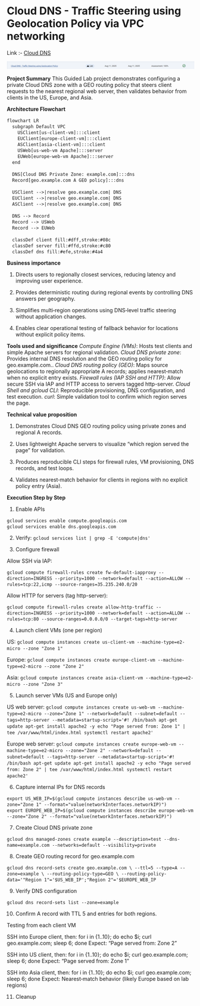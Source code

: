 # Cloud DNS - Traffic Steering using Geolocation Policy via VPC networking

Link :- [Cloud DNS](https://www.skills.google/focuses/63007?parent=catalog)


![image](image-5.png)


**Project Summary**
This Guided Lab project demonstrates configuring a private Cloud DNS zone with a GEO routing policy that steers client requests to the nearest regional web server, then validates behavior from clients in the US, Europe, and Asia.

**Architecture Flowchart**
```mermaid
flowchart LR
  subgraph Default VPC
    USClient[us-client-vm]:::client
    EUClient[europe-client-vm]:::client
    ASClient[asia-client-vm]:::client
    USWeb[us-web-vm Apache]:::server
    EUWeb[europe-web-vm Apache]:::server
  end

  DNS[Cloud DNS Private Zone: example.com]:::dns
  Record[geo.example.com A GEO policy]:::dns

  USClient -->|resolve geo.example.com| DNS
  EUClient -->|resolve geo.example.com| DNS
  ASClient -->|resolve geo.example.com| DNS

  DNS --> Record
  Record --> USWeb
  Record --> EUWeb

  classDef client fill:#dff,stroke:#08c
  classDef server fill:#ffd,stroke:#c80
  classDef dns fill:#efe,stroke:#4a4
```

**Business importance**
1) Directs users to regionally closest services, reducing latency and improving user experience.

2) Provides deterministic routing during regional events by controlling DNS answers per geography.

3) Simplifies multi‑region operations using DNS‑level traffic steering without application changes.

4) Enables clear operational testing of fallback behavior for locations without explicit policy items.

**Tools used and significance**
*Compute Engine (VMs)*: Hosts test clients and simple Apache servers for regional validation.
*Cloud DNS private zone*: Provides internal DNS resolution and the GEO routing policy for geo.example.com..
*Cloud DNS routing policy (GEO)*: Maps source geolocations to regionally appropriate A records; applies nearest‑match when no explicit entry exists.
*Firewall rules (IAP SSH and HTTP)*: Allow secure SSH via IAP and HTTP access to servers tagged http-server.
*Cloud Shell and gcloud CLI*: Reproducible provisioning, DNS configuration, and test execution.
*curl*: Simple validation tool to confirm which region serves the page.

**Technical value proposition**

1) Demonstrates Cloud DNS GEO routing policy using private zones and regional A records.

2) Uses lightweight Apache servers to visualize “which region served the page” for validation.

3) Produces reproducible CLI steps for firewall rules, VM provisioning, DNS records, and test loops.

4) Validates nearest‑match behavior for clients in regions with no explicit policy entry (Asia).




**Execution Step by Step**
1) Enable APIs
```
gcloud services enable compute.googleapis.com
gcloud services enable dns.googleapis.com
```

2) Verify: ```gcloud services list | grep -E 'compute|dns'```

3) Configure firewall

Allow SSH via IAP: 
```
gcloud compute firewall-rules create fw-default-iapproxy --direction=INGRESS --priority=1000 --network=default --action=ALLOW --rules=tcp:22,icmp --source-ranges=35.235.240.0/20
```

Allow HTTP for servers (tag http-server): 
```
gcloud compute firewall-rules create allow-http-traffic --direction=INGRESS --priority=1000 --network=default --action=ALLOW --rules=tcp:80 --source-ranges=0.0.0.0/0 --target-tags=http-server
```

4) Launch client VMs (one per region)

US: ```gcloud compute instances create us-client-vm --machine-type=e2-micro --zone "Zone 1"```

Europe: ```gcloud compute instances create europe-client-vm --machine-type=e2-micro --zone "Zone 2"```

Asia: ```gcloud compute instances create asia-client-vm --machine-type=e2-micro --zone "Zone 3"```

5) Launch server VMs (US and Europe only)

US web server: ```gcloud compute instances create us-web-vm --machine-type=e2-micro --zone="Zone 1" --network=default --subnet=default --tags=http-server --metadata=startup-script='#! /bin/bash apt-get update apt-get install apache2 -y echo "Page served from: Zone 1" | tee /var/www/html/index.html systemctl restart apache2'```

Europe web server: ```gcloud compute instances create europe-web-vm --machine-type=e2-micro --zone="Zone 2" --network=default --subnet=default --tags=http-server --metadata=startup-script='#! /bin/bash apt-get update apt-get install apache2 -y echo "Page served from: Zone 2" | tee /var/www/html/index.html systemctl restart apache2'```

6) Capture internal IPs for DNS records
```
export US_WEB_IP=$(gcloud compute instances describe us-web-vm --zone="Zone 1" --format="value(networkInterfaces.networkIP)")
export EUROPE_WEB_IP=$(gcloud compute instances describe europe-web-vm --zone="Zone 2" --format="value(networkInterfaces.networkIP)")
```

7) Create Cloud DNS private zone
```
gcloud dns managed-zones create example --description=test --dns-name=example.com --networks=default --visibility=private
```

8) Create GEO routing record for geo.example.com
```
gcloud dns record-sets create geo.example.com \ --ttl=5 --type=A --zone=example \ --routing-policy-type=GEO \ --routing-policy-data='"Region 1"='$US_WEB_IP';"Region 2"='$EUROPE_WEB_IP
```

9) Verify DNS configuration
```
gcloud dns record-sets list --zone=example
```

10) Confirm A record with TTL 5 and entries for both regions.

Testing from each client VM

SSH into Europe client, then: for i in {1..10}; do echo $i; curl geo.example.com; sleep 6; done Expect: “Page served from: Zone 2”

SSH into US client, then: for i in {1..10}; do echo $i; curl geo.example.com; sleep 6; done Expect: “Page served from: Zone 1”

SSH into Asia client, then: for i in {1..10}; do echo $i; curl geo.example.com; sleep 6; done Expect: Nearest‑match behavior (likely Europe based on lab regions)

11) Cleanup
